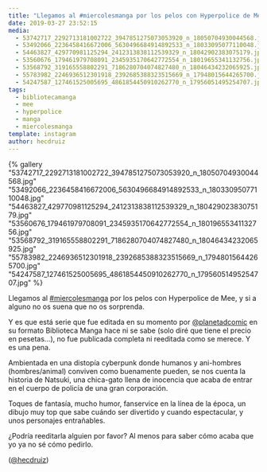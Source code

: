 ```yaml
---
title: "Llegamos al #miercolesmanga por los pelos con Hyperpolice de Mee, y si a alguno no os suena que no os sorprenda"
date: 2019-03-27 23:52:15
media: 
  - 53742717_2292713181002722_3947851275073053920_n_18050704930044568.jpg
  - 53492066_2236458416672006_5630496684914892533_n_18033095077110048.jpg
  - 54463827_429770981125294_2412313838112539329_n_18042902383075179.jpg
  - 53560676_179461979708091_2345935170642772554_n_18019655341132756.jpg
  - 53568792_319165558802291_7186280704074827480_n_18046434232065925.jpg
  - 55783982_2246936512301918_2392685388323515669_n_17948015644265700.jpg
  - 54247587_127461525005695_4861854450910262770_n_17956051495254707.jpg
tags: 
  - bibliotecamanga
  - mee
  - hyperpolice
  - manga
  - miercolesmanga
template: instagram
author: hecdruiz
---
```


{% gallery "53742717_2292713181002722_3947851275073053920_n_18050704930044568.jpg" "53492066_2236458416672006_5630496684914892533_n_18033095077110048.jpg" "54463827_429770981125294_2412313838112539329_n_18042902383075179.jpg" "53560676_179461979708091_2345935170642772554_n_18019655341132756.jpg" "53568792_319165558802291_7186280704074827480_n_18046434232065925.jpg" "55783982_2246936512301918_2392685388323515669_n_17948015644265700.jpg" "54247587_127461525005695_4861854450910262770_n_17956051495254707.jpg" %}

Llegamos al [#miercolesmanga](/etiquetas/miercolesmanga) por los pelos con Hyperpolice de Mee, y si a alguno no os suena que no os sorprenda.

Y es que está serie que fue editada en su momento por [@planetadcomic](https://instagram.com/planetadcomic) en su formato Biblioteca Manga hace ni se sabe (solo diré que tiene el precio en pesetas...), no fue publicada completa ni reeditada como se merece. Y es una pena.

Ambientada en una distopía cyberpunk donde humanos y ani-hombres (hombres/animal) conviven como buenamente pueden, se nos cuenta la historia de Natsuki, una chica-gato llena de inocencia que acaba de entrar en el cuerpo de policía de una gran corporación.

Toques de fantasía, mucho humor, fanservice en la línea de la época, un dibujo muy top que sabe cuándo ser divertido y cuando espectacular, y unos personajes entrañables.

¿Podría reeditarla alguien por favor? Al menos para saber cómo acaba que yo ya no sé cómo pedirlo.

([@hecdruiz](https://instagram.com/hecdruiz))
